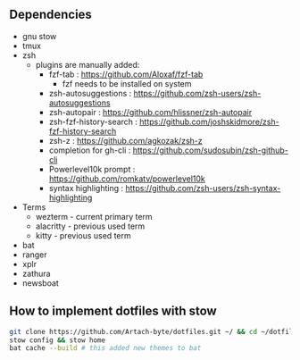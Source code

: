 ## Dependencies
- gnu stow
- tmux
- zsh
    - plugins are manually added:
        - fzf-tab : https://github.com/Aloxaf/fzf-tab
            - fzf needs to be installed on system
        - zsh-autosuggestions : https://github.com/zsh-users/zsh-autosuggestions
        - zsh-autopair : https://github.com/hlissner/zsh-autopair
        - zsh-fzf-history-search : https://github.com/joshskidmore/zsh-fzf-history-search
        - zsh-z : https://github.com/agkozak/zsh-z
        - completion for gh-cli : https://github.com/sudosubin/zsh-github-cli
        - Powerlevel10k prompt : https://github.com/romkatv/powerlevel10k
        - syntax highlighting : https://github.com/zsh-users/zsh-syntax-highlighting 
- Terms
    - wezterm - current primary term
    - alacritty - previous used term
    - kitty - previous used term
- bat
- ranger
- xplr
- zathura 
- newsboat

## How to implement dotfiles with stow

```bash
git clone https://github.com/Artach-byte/dotfiles.git ~/ && cd ~/dotfiles/
stow config && stow home
bat cache --build # this added new themes to bat
```
